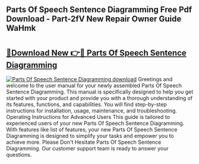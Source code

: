 ## Parts Of Speech Sentence Diagramming Free Pdf Download - Part-2fV New Repair Owner Guide WaHmk

# <h2><a href="http://dfttmh.blite.top/?on=Parts+Of+Speech+Sentence+Diagramming">🔗Download New 👉🔴 Parts Of Speech Sentence Diagramming</a></h2>

[![Parts Of Speech Sentence Diagramming download](https://i.imgur.com/lujVjoI.png)](http://dfttmh.blite.top/?on=Parts+Of+Speech+Sentence+Diagramming)
Greetings and welcome to the user manual for your newly assembled Parts Of Speech Sentence Diagramming. This manual is specifically designed to help you get started with your product and provide you with a thorough understanding of its features, functions, and capabilities. You will find step-by-step instructions for installation, usage, maintenance, and troubleshooting. Operating Instructions for Advanced Users This guide is tailored to experienced users of your new Parts Of Speech Sentence Diagramming. With features like list of features, your new Parts Of Speech Sentence Diagramming is designed to simplify your tasks and empower you to achieve more. Please Don't Hesitate Parts Of Speech Sentence Diagramming. Our customer support team is ready to answer your questions.
